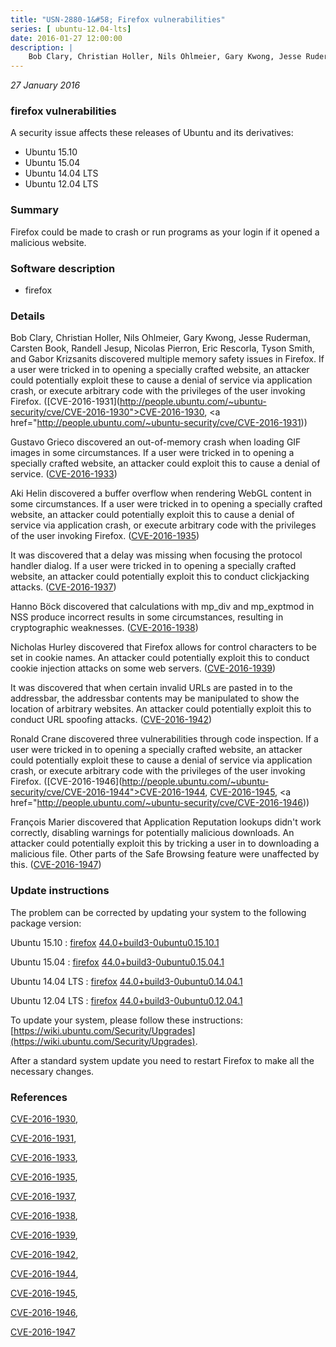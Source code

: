 ```yaml
---
title: "USN-2880-1&#58; Firefox vulnerabilities"
series: [ ubuntu-12.04-lts]
date: 2016-01-27 12:00:00
description: |
    Bob Clary, Christian Holler, Nils Ohlmeier, Gary Kwong, Jesse Ruderman, Carsten Book, Randell Jesup, Nicolas Pierron, Eric Rescorla, Tyson Smith, and Gabor Krizsanits discovered multiple memory safety issues in Firefox. If a user were tricked in to opening a specially crafted website, an attacker could potentially exploit these to cause a denial of service via application crash, or execute arbitrary code with the privileges of the user invoking Firefox. ([CVE-2016-1931](http://people.ubuntu.com/~ubuntu-security/cve/CVE-2016-1930">CVE-2016-1930</a>, <a href="http://people.ubuntu.com/~ubuntu-security/cve/CVE-2016-1931))
--- 
```

 
 

*27 January 2016*

### firefox vulnerabilities

A security issue affects these releases of Ubuntu and its derivatives:

* Ubuntu 15.10
* Ubuntu 15.04
* Ubuntu 14.04 LTS
* Ubuntu 12.04 LTS

### Summary

Firefox could be made to crash or run programs as your login if it opened a malicious website.

### Software description

* firefox 

### Details

Bob Clary, Christian Holler, Nils Ohlmeier, Gary Kwong, Jesse Ruderman, Carsten Book, Randell Jesup, Nicolas Pierron, Eric Rescorla, Tyson Smith, and Gabor Krizsanits discovered multiple memory safety issues in Firefox. If a user were tricked in to opening a specially crafted website, an attacker could potentially exploit these to cause a denial of service via application crash, or execute arbitrary code with the privileges of the user invoking Firefox. ([CVE-2016-1931](http://people.ubuntu.com/~ubuntu-security/cve/CVE-2016-1930">CVE-2016-1930</a>, <a href="http://people.ubuntu.com/~ubuntu-security/cve/CVE-2016-1931))

Gustavo Grieco discovered an out-of-memory crash when loading GIF images in some circumstances. If a user were tricked in to opening a specially crafted website, an attacker could exploit this to cause a denial of service. ([CVE-2016-1933](http://people.ubuntu.com/~ubuntu-security/cve/CVE-2016-1933))

Aki Helin discovered a buffer overflow when rendering WebGL content in some circumstances. If a user were tricked in to opening a specially crafted website, an attacker could potentially exploit this to cause a denial of service via application crash, or execute arbitrary code with the privileges of the user invoking Firefox. ([CVE-2016-1935](http://people.ubuntu.com/~ubuntu-security/cve/CVE-2016-1935))

It was discovered that a delay was missing when focusing the protocol handler dialog. If a user were tricked in to opening a specially crafted website, an attacker could potentially exploit this to conduct clickjacking attacks. ([CVE-2016-1937](http://people.ubuntu.com/~ubuntu-security/cve/CVE-2016-1937))

Hanno Böck discovered that calculations with mp_div and mp_exptmod in NSS produce incorrect results in some circumstances, resulting in cryptographic weaknesses. ([CVE-2016-1938](http://people.ubuntu.com/~ubuntu-security/cve/CVE-2016-1938))

Nicholas Hurley discovered that Firefox allows for control characters to be set in cookie names. An attacker could potentially exploit this to conduct cookie injection attacks on some web servers. ([CVE-2016-1939](http://people.ubuntu.com/~ubuntu-security/cve/CVE-2016-1939))

It was discovered that when certain invalid URLs are pasted in to the addressbar, the addressbar contents may be manipulated to show the location of arbitrary websites. An attacker could potentially exploit this to conduct URL spoofing attacks. ([CVE-2016-1942](http://people.ubuntu.com/~ubuntu-security/cve/CVE-2016-1942))

Ronald Crane discovered three vulnerabilities through code inspection. If a user were tricked in to opening a specially crafted website, an attacker could potentially exploit these to cause a denial of service via application crash, or execute arbitrary code with the privileges of the user invoking Firefox. ([CVE-2016-1946](http://people.ubuntu.com/~ubuntu-security/cve/CVE-2016-1944">CVE-2016-1944</a>, <a href="http://people.ubuntu.com/~ubuntu-security/cve/CVE-2016-1945">CVE-2016-1945</a>, <a href="http://people.ubuntu.com/~ubuntu-security/cve/CVE-2016-1946))

François Marier discovered that Application Reputation lookups didn&#39;t work correctly, disabling warnings for potentially malicious downloads. An attacker could potentially exploit this by tricking a user in to downloading a malicious file. Other parts of the Safe Browsing feature were unaffected by this. ([CVE-2016-1947](http://people.ubuntu.com/~ubuntu-security/cve/CVE-2016-1947)) 

### Update instructions

The problem can be corrected by updating your system to the following package version:

Ubuntu 15.10
 : [firefox](https://launchpad.net/ubuntu/+source/firefox) <span> [44.0+build3-0ubuntu0.15.10.1](https://launchpad.net/ubuntu/+source/firefox/44.0+build3-0ubuntu0.15.10.1) </span> 

Ubuntu 15.04
 : [firefox](https://launchpad.net/ubuntu/+source/firefox) <span> [44.0+build3-0ubuntu0.15.04.1](https://launchpad.net/ubuntu/+source/firefox/44.0+build3-0ubuntu0.15.04.1) </span> 

Ubuntu 14.04 LTS
 : [firefox](https://launchpad.net/ubuntu/+source/firefox) <span> [44.0+build3-0ubuntu0.14.04.1](https://launchpad.net/ubuntu/+source/firefox/44.0+build3-0ubuntu0.14.04.1) </span> 

Ubuntu 12.04 LTS
 : [firefox](https://launchpad.net/ubuntu/+source/firefox) <span> [44.0+build3-0ubuntu0.12.04.1](https://launchpad.net/ubuntu/+source/firefox/44.0+build3-0ubuntu0.12.04.1) </span> 

To update your system, please follow these instructions: [https://wiki.ubuntu.com/Security/Upgrades](https://wiki.ubuntu.com/Security/Upgrades).

After a standard system update you need to restart Firefox to make all the necessary changes. 

### References

 
 [CVE-2016-1930](http://people.ubuntu.com/~ubuntu-security/cve/CVE-2016-1930), 

 [CVE-2016-1931](http://people.ubuntu.com/~ubuntu-security/cve/CVE-2016-1931), 

 [CVE-2016-1933](http://people.ubuntu.com/~ubuntu-security/cve/CVE-2016-1933), 

 [CVE-2016-1935](http://people.ubuntu.com/~ubuntu-security/cve/CVE-2016-1935), 

 [CVE-2016-1937](http://people.ubuntu.com/~ubuntu-security/cve/CVE-2016-1937), 

 [CVE-2016-1938](http://people.ubuntu.com/~ubuntu-security/cve/CVE-2016-1938), 

 [CVE-2016-1939](http://people.ubuntu.com/~ubuntu-security/cve/CVE-2016-1939), 

 [CVE-2016-1942](http://people.ubuntu.com/~ubuntu-security/cve/CVE-2016-1942), 

 [CVE-2016-1944](http://people.ubuntu.com/~ubuntu-security/cve/CVE-2016-1944), 

 [CVE-2016-1945](http://people.ubuntu.com/~ubuntu-security/cve/CVE-2016-1945), 

 [CVE-2016-1946](http://people.ubuntu.com/~ubuntu-security/cve/CVE-2016-1946), 

 [CVE-2016-1947](http://people.ubuntu.com/~ubuntu-security/cve/CVE-2016-1947)
 


